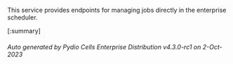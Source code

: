 






This service provides endpoints for managing jobs directly in the enterprise scheduler.

[:summary]

###### Auto generated by Pydio Cells Enterprise Distribution v4.3.0-rc1 on 2-Oct-2023
